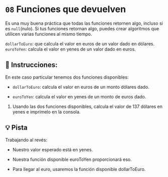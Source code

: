 # `08` Funciones que devuelven

Es una muy buena práctica que todas las funciones retornen algo, incluso si es `null`(nulo). Si tus funciones retornan algo, puedes crear algoritmos que utilicen varias funciones al mismo tiempo. 

`dollarToEuro`: que calcula el valor en euros de un valor dado en dólares.
`euroToYen`: calcula el valor en yenes de un valor dado en euros.

## 📝 Instrucciones:

En este caso particular tenemos dos funciones disponibles:

 + `dollarToEuro`: calcula el valor en euros de un monto dólares dado.

+ `euroToYen`: calcula el valor en yenes de un monto de euros dado.

1. Usando las dos funciones disponibles, calcula el valor de 137 dólares en yenes e imprímelo en la consola.

## 💡 Pista

Trabajando al revés:

- Nuestro valor esperado está en yenes. 

- Nuestra función disponible euroToYen proporcionará eso.

- Para llegar al euro, usaremos la función disponible dollarToEuro.
